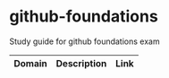 # github-foundations
Study guide for github foundations exam

**Domain**|**Description**|**Link**
-|-|-